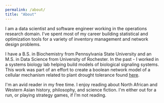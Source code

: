 ```yaml
---
permalink: /about/
title: "About"
---
```


I am a data scientist and software engineer working in the operations research domain. I've spent most of my career building
statistical and optimization tools for a variety of inventory management and network design problems.

I have a B.S. in Biochemistry from Pennsylvania State University and an M.S. in Data Science from University of Rochester. In
the past - I worked in a systems biology lab helping build models of biological signaling systems. This work was part of 
an effort to create a boolean network model of a cellular mechanism related to plant drought tolerance found [here](https://journals.plos.org/plosbiology/article?id=10.1371/journal.pbio.2003451).

I'm an avid reader in my free time. I enjoy reading about North African and Western Asian history, philosophy, and science fiction.
I'm either out for a run, or playing strategy games, if I'm not reading.